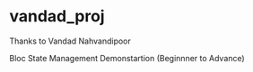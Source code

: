 # vandad_proj
Thanks to Vandad Nahvandipoor

Bloc State Management Demonstartion (Beginnner to Advance)
